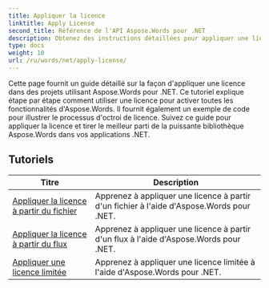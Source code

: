 ```yaml
---
title: Appliquer la licence
linktitle: Apply License
second_title: Référence de l'API Aspose.Words pour .NET
description: Obtenez des instructions détaillées pour appliquer une licence Aspose.Words dans vos projets .NET. Suivez les étapes pour activer toutes les fonctionnalités de la bibliothèque Aspose.Words.
type: docs
weight: 10
url: /ru/words/net/apply-license/
---
```


Cette page fournit un guide détaillé sur la façon d'appliquer une licence dans des projets utilisant Aspose.Words pour .NET. Ce tutoriel explique étape par étape comment utiliser une licence pour activer toutes les fonctionnalités d'Aspose.Words. Il fournit également un exemple de code pour illustrer le processus d'octroi de licence. Suivez ce guide pour appliquer la licence et tirer le meilleur parti de la puissante bibliothèque Aspose.Words dans vos applications .NET.

 ## Tutoriels
| Titre | Description |
| --- | --- |
| [Appliquer la licence à partir du fichier](./apply-license-from-file/) | Apprenez à appliquer une licence à partir d'un fichier à l'aide d'Aspose.Words pour .NET.|
| [Appliquer la licence à partir du flux](./apply-license-from-stream/) | Apprenez à appliquer une licence à partir d'un flux à l'aide d'Aspose.Words pour .NET.|
| [Appliquer une licence limitée](./apply-metered-license/) | Apprenez à appliquer une licence limitée à l'aide d'Aspose.Words pour .NET. |